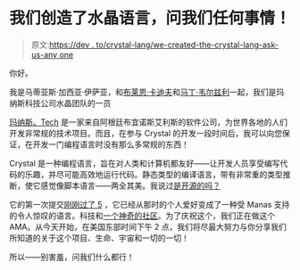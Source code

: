 # 我们创造了水晶语言，问我们任何事情！

> 原文:[https://dev . to/crystal-lang/we-created-the-crystal-lang-ask-us-any one](https://dev.to/crystal-lang/we-created-the-crystal-language-ask-us-anything)

你好。

我是马蒂亚斯·加西亚·伊萨亚，和[布莱恩·卡迪夫](https://dev.to@bcardiff)和[马丁·韦尔兹利](https://dev.to@mverzilli)一起，我们是玛纳斯科技公司水晶团队的一员

[玛纳斯。Tech](https://manas.tech/) 是一家来自阿根廷布宜诺斯艾利斯的软件公司，为世界各地的人们开发非常规的技术项目。而且，在参与 Crystal 的开发一段时间后，我可以向您保证，在开发一门编程语言时没有那么多常规的东西！

Crystal 是一种编程语言，旨在对人类和计算机都友好——让开发人员享受编写代码的乐趣，并尽可能高效地运行代码。静态类型的编译语言，带有非常重的类型推断，使它感觉像脚本语言——两全其美。我说过[是开源的吗？](https://github.com/crystal-lang/crystal)

它的第一次提交[刚刚过了 5](https://github.com/crystal-lang/crystal/commit/220bb8c736381d5beda5e7bc36c8d7f0d59badf6) ，它已经从那时的个人爱好变成了一种受 Manas 支持的令人惊叹的语言。科技和[一个神奇的社区](https://crystal-lang.org/community)。为了庆祝这个，我们正在做这个 AMA。从今天开始，在美国东部时间下午 2 点，我们将尽最大努力与你分享我们所知道的关于这个项目、生命、宇宙和一切的一切！

所以——别害羞，问我们什么都行！
